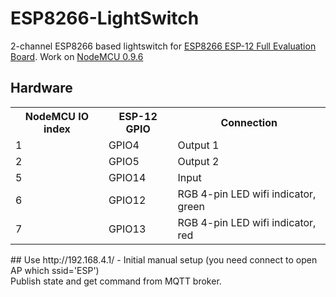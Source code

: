 # ESP8266-LightSwitch
2-channel ESP8266 based lightswitch for <a href="http://www.aliexpress.com/af/ESP8266-ESP%25252d12-Board.html">ESP8266 ESP-12 Full Evaluation Board</a>.
Work on <a href="https://github.com/nodemcu/nodemcu-firmware/releases/tag/0.9.6-dev_20150406">NodeMCU 0.9.6</a>

## Hardware
<table>
    <tr>
      <th>NodeMCU IO index</th>
      <th>ESP-12 GPIO</th>
      <th>Connection</th>
    </tr>
    <tr>
        <td>1</td>
        <td>GPIO4</td>
        <td>Output 1</td>
    </tr>
    <tr>
        <td>2</td>
        <td>GPIO5</td>
        <td>Output 2</td>
    </tr>
    <tr>
        <td>5</td>
        <td>GPIO14</td>
        <td>Input</td>
    </tr>
    <tr>
        <td>6</td>
        <td>GPIO12</td>
        <td>RGB 4-pin LED wifi indicator, green</td>
    </tr>
    <tr>
        <td>7</td>
        <td>GPIO13</td>
        <td>RGB 4-pin LED wifi indicator, red</td>
    </tr>
</table>
## Use
http://192.168.4.1/ - Initial manual setup (you need connect to open AP which ssid='ESP')<br/>
Publish state and get command from MQTT broker.
